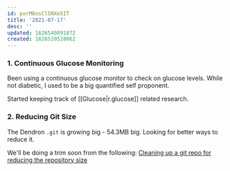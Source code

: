 ```yaml
---
id: pxrM8osCl5NXe5IT
title: '2021-07-17'
desc: ''
updated: 1626540891872
created: 1626539528062
---
```


### 1. Continuous Glucose Monitoring

Been using a continuous glucose monitor to check on glucose levels. While not diabetic, I used to be a big quantified self proponent. 

Started keeping track of [[Glucose|r.glucose]] related research. 

### 2. Reducing Git Size

The Dendron `.git` is growing big - 54.3MB big. Looking for better ways to reduce it. 

We'll be doing a trim soon from the following: [Cleaning up a git repo for reducing the repository size](https://medium.com/@sangeethkumar.tvm.kpm/cleaning-up-a-git-repo-for-reducing-the-repository-size-d11fa496ba48)